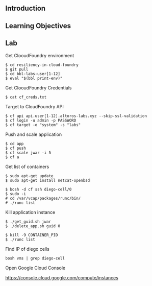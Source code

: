 ## Introduction

## Learning Objectives

## Lab

Get ClooudFoundry environment
```
$ cd resiliency-in-cloud-foundry
$ git pull
$ cd bbl-labs-user[1-12]
$ eval "$(bbl print-env)"
```

Get ClooudFoundry Credentials
```
$ cat cf_creds.txt
```

Target to CloudFoundry API
```
$ cf api api.user[1-12].altoros-labs.xyz --skip-ssl-validation
$ cf login -u admin -p PASSWORD
$ cf target -o "system" -s "labs"
```

Push and scale application
```
$ cd app
$ cf push
$ cf scale jwar -i 5
$ cf a
```

Get list of containers

```
$ sudo apt-get update
$ sudo apt-get install netcat-openbsd
```
```
$ bosh -d cf ssh diego-cell/0
$ sudo -i
# cd /var/vcap/packages/runc/bin/
# ./runc list
```

Kill application instance
```
$ ./get_guid.sh jwar
$ ./delete_app.sh guid 0

$ kill -9 CONTAINER_PID
$ ./runc list
```

Find IP of diego cells
```
bosh vms | grep diego-cell
```

Open Google Cloud Console

https://console.cloud.google.com/compute/instances
